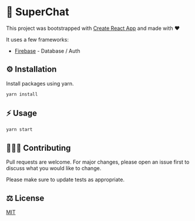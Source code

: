 # 💬 SuperChat 

This project was bootstrapped with [Create React App](https://github.com/facebook/create-react-app) and made with ❤️

It uses a few frameworks:
- [Firebase](https://firebase.google.com/docs/guides) - Database / Auth

## ⚙️ Installation

Install packages using yarn.

```bash
yarn install
```

## ⚡ Usage


```bash
yarn start
```

## 👩🏻‍💻 Contributing
Pull requests are welcome. For major changes, please open an issue first to discuss what you would like to change.

Please make sure to update tests as appropriate.

## ⚖️ License
[MIT](https://choosealicense.com/licenses/mit/)
